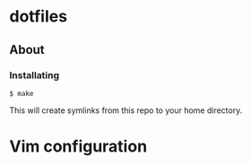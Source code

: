 # dotfiles

## About

### Installating

```console
$ make
```
This will create symlinks from this repo to your home directory.

# Vim configuration

